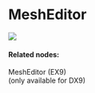# MeshEditor

![](~/img/vvvv_MeshEditor_0.png "")   




#### Related nodes:
<span class="node">MeshEditor (EX9)</span>  
(only available for DX9)  


